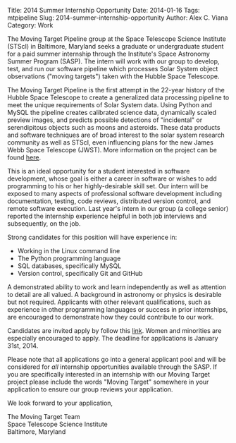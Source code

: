 Title: 2014 Summer Internship Opportunity
Date: 2014-01-16
Tags: mtpipeline
Slug: 2014-summer-internship-opportunity
Author: Alex C. Viana
Category: Work

The Moving Target Pipeline group at the Space Telescope Science Institute (STScI) in Baltimore, Maryland seeks a graduate or undergraduate student for a paid summer internship through the Institute's Space Astronomy Summer Program (SASP). The intern will work with our group to develop, test, and run our software pipeline which processes Solar System object observations ("moving targets") taken with the Hubble Space Telescope.

The Moving Target Pipeline is the first attempt in the 22-year history of the Hubble Space Telescope to create a generalized data processing pipeline to meet the unique requirements of Solar System data. Using Python and MySQL the pipeline creates calibrated science data, dynamically scaled preview images, and predicts possible detections of "incidental" or serendipitous objects such as moons and asteroids. These data products and software techniques are of broad interest to the solar system research community as well as STScI, even influencing plans for the new James Webb Space Telescope (JWST). More information on the project can be found [here](http://acviana.github.io/posts/2013/mtpipeline-ddrf/).

This is an ideal opportunity for a student interested in software development, whose goal is either a career in software or wishes to add programming to his or her highly-desirable skill set. Our intern will be exposed to many aspects of professional software development including documentation, testing, code reviews, distributed version control, and remote software execution. Last year's intern in our group (a college senior) reported the internship experience helpful in both job interviews and subsequently, on the job.

Strong candidates for this position will have experience in:

 * Working in the Linux command line  
 * The Python programming language  
 * SQL databases, specifically MySQL  
 * Version control, specifically Git and GitHub  

A demonstrated ability to work and learn independently as well as attention to detail are all valued. A background in astronomy or physics is desirable but not required. Applicants with other relevant qualifications, such as experience in other programming languages or success in prior internships, are encouraged to demonstrate how they could contribute to our work.

Candidates are invited apply by follow this [link](http://www.stsci.edu/institute/smo/students/applications). Women and minorities are especially encouraged to apply. The deadline for applications is January 31st, 2014.

Please note that all applications go into a general applicant pool and will be considered for _all_  internship opportunities available through the SASP. If you are specifically interested in an internship with our Moving Target project please include the words "Moving Target" somewhere in your application to ensure our group reviews your application.

We look forward to your application,

The Moving Target Team  
Space Telescope Science Institute  
Baltimore, Maryland   
